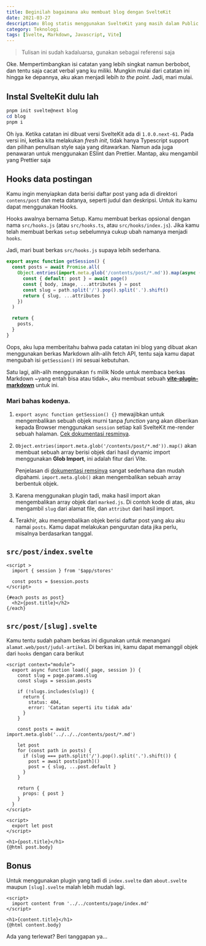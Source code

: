 ```yaml
---
title: Beginilah bagaimana aku membuat blog dengan SvelteKit
date: 2021-03-27
description: Blog statis menggunakan SvelteKit yang masih dalam Public Beta menjadi blog personal yang sederhana.
category: Teknologi
tags: [Svelte, Markdown, Javascript, Vite]
---
```


> Tulisan ini sudah kadaluarsa, gunakan sebagai referensi saja

Oke. Mempertimbangkan isi catatan yang lebih singkat namun berbobot, dan tentu saja cacat verbal yang ku miliki. Mungkin mulai dari catatan ini hingga ke depannya, aku akan menjadi lebih _to the point_. Jadi, mari mulai.

## Instal SvelteKit dulu lah

```powershell
pnpm init svelte@next blog
cd blog
pnpm i
```

Oh iya. Ketika catatan ini dibuat versi SvelteKit ada di `1.0.0.next-61`. Pada versi ini, ketika kita melakukan _fresh init_, tidak hanya Typescript support dan pilihan penulisan style saja yang ditawarkan. Namun ada juga penawaran untuk menggunakan ESlint dan Prettier. Mantap, aku mengambil yang Prettier saja

## Hooks data postingan

Kamu ingin menyiapkan data berisi daftar post yang ada di direktori `contens/post` dan meta datanya, seperti judul dan deskripsi. Untuk itu kamu dapat menggunakan Hooks.

Hooks awalnya bernama Setup. Kamu membuat berkas opsional dengan nama `src/hooks.js` (atau `src/hooks.ts`, atau `src/hooks/index.js`). Jika kamu telah membuat berkas `setup` sebelumnya cukup ubah namanya menjadi `hooks`.

Jadi, mari buat berkas `src/hooks.js` supaya lebih sederhana.

```js
export async function getSession() {
  const posts = await Promise.all(
    Object.entries(import.meta.glob('/contents/post/*.md')).map(async ([path, page]) => {
      const { default: post } = await page()
      const { body, image, ...attributes } = post
      const slug = path.split('/').pop().split('.').shift()
      return { slug, ...attributes }
    })
  )

  return {
    posts,
  }
}
```

Oops, aku lupa memberitahu bahwa pada catatan ini blog yang dibuat akan menggunakan berkas Markdown alih-alih fetch API, tentu saja kamu dapat mengubah isi `getSession()` ini sesuai kebutuhan.

Satu lagi, alih-alih menggunakan `fs` milik Node untuk membaca berkas Markdown ~yang entah bisa atau tidak~, aku membuat sebuah [**vite-plugin-markdown**](https://www.npmjs.com/package/@dansvel/vite-plugin-markdown) untuk ini.

### Mari bahas kodenya.

1. `export async function getSession() {}` mewajibkan untuk mengembalikan sebuah objek murni tanpa _function_ yang akan diberikan kepada Browser menggunakan `session` setiap kali SvelteKit me-render sebuah halaman. [Cek dokumentasi resminya](https://kit.svelte.dev/docs#hooks).
2. `Object.entries(import.meta.glob('/contents/post/*.md')).map()` akan membuat sebuah array berisi objek dari hasil dynamic import menggunakan **Glob Import**, ini adalah fitur dari Vite.

   Penjelasan di [dokumentasi remsinya](https://vitejs.dev/guide/features.html#glob-import) sangat sederhana dan mudah dipahami. `import.meta.glob()` akan mengembalikan sebuah array berbentuk objek.

3. Karena menggunakan plugin tadi, maka hasil import akan mengembalikan array objek dari `marked.js`. Di contoh kode di atas, aku mengambil `slug` dari alamat file, dan `attribut` dari hasil import.
4. Terakhir, aku mengembalikan objek berisi daftar post yang aku aku namai `posts`. Kamu dapat melakukan pengurutan data jika perlu, misalnya berdasarkan tanggal.

## `src/post/index.svelte`

```sveltehtml
<script >
  import { session } from '$app/stores'

  const posts = $session.posts
</script>

{#each posts as post}
  <h2>{post.title}</h2>
{/each}
```

## `src/post/[slug].svelte`

Kamu tentu sudah paham berkas ini digunakan untuk menangani `alamat.web/post/judul-artikel`. Di berkas ini, kamu dapat memanggil objek dari `hooks` dengan cara berikut

```sveltehtml
<script context="module">
  export async function load({ page, session }) {
    const slug = page.params.slug
    const slugs = session.posts

    if (!slugs.includes(slug)) {
      return {
        status: 404,
        error: 'Catatan seperti itu tidak ada'
      }
    }

    const posts = await import.meta.glob('../../../contents/post/*.md')

    let post
    for (const path in posts) {
      if (slug === path.split('/').pop().split('.').shift()) {
        post = await posts[path]()
        post = { slug, ...post.default }
      }
    }

    return {
      props: { post }
    }
  }
</script>

<script>
  export let post
</script>

<h1>{post.title}</h1>
{@html post.body}
```

## Bonus

Untuk menggunakan plugin yang tadi di `index.svelte` dan `about.svelte` maupun `[slug].svelte` malah lebih mudah lagi.

```sveltehtml
<script>
  import content from '../../contents/page/index.md'
</script>

<h1>{content.title}</h1>
{@html content.body}
```

Ada yang terlewat? Beri tanggapan ya...

